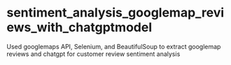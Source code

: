 # sentiment_analysis_googlemap_reviews_with_chatgptmodel
Used googlemaps API, Selenium, and BeautifulSoup to extract googlemap reviews and chatgpt for customer review sentiment analysis
